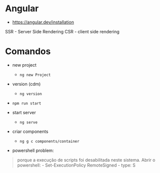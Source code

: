 # Angular

- https://angular.dev/installation


SSR - Server Side Rendering 
CSR - client side rendering


# Comandos

- new project
    -  `ng new Project`

- version (cdm)
    - `ng version`
 
- `npm run start`

- start server
    - `ng serve`

- criar components
    - `ng g c components/container`

- powershell problem:
> porque a execução de scripts foi desabilitada neste sistema. Abrir o powershell:
    - Set-ExecutionPolicy RemoteSigned
        -   type: S





